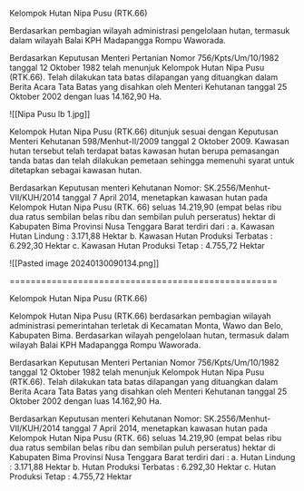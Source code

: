 Kelompok Hutan Nipa Pusu (RTK.66)

Berdasarkan pembagian wilayah administrasi pengelolaan hutan, termasuk dalam wilayah Balai KPH Madapangga Rompu Waworada.

Berdasarkan Keputusan Menteri Pertanian Nomor 756/Kpts/Um/10/1982 tanggal 12 Oktober 1982 telah menunjuk Kelompok Hutan Nipa Pusu (RTK.66). Telah dilakukan tata batas dilapangan yang dituangkan dalam Berita Acara Tata Batas yang disahkan oleh Menteri Kehutanan tanggal 25 Oktober 2002 dengan luas 14.162,90 Ha.

![[Nipa Pusu lb 1.jpg]]

Kelompok Hutan Nipa Pusu (RTK.66) ditunjuk sesuai dengan Keputusan Menteri Kehutanan 598/Menhut-II/2009 tanggal 2 Oktober 2009. Kawasan hutan tersebut telah terdapat batas kawasan hutan berupa pemasangan tanda batas dan telah dilakukan pemetaan sehingga memenuhi syarat untuk ditetapkan sebagai kawasan hutan.

Berdasarkan Keputusan menteri Kehutanan Nomor: SK.2556/Menhut-VII/KUH/2014 tanggal 7 April 2014, menetapkan kawasan hutan pada Kelompok Hutan Nipa Pusu (RTK. 66) seluas 14.219,90 (empat belas ribu dua ratus sembilan belas ribu dan sembilan puluh perseratus) hektar di Kabupaten Bima Provinsi Nusa Tenggara Barat terdiri dari :
a. Kawasan Hutan Lindung : 3.171,88 Hektar
b. Kawasan Hutan Produksi Terbatas : 6.292,30 Hektar
c. Kawasan Hutan Produksi Tetap : 4.755,72 Hektar

![[Pasted image 20240130090134.png]]



===================================================


Kelompok Hutan Nipa Pusu (RTK.66)

Kelompok Hutan Nipa Pusu (RTK.66) berdasarkan pembagian wilayah administrasi pemerintahan terletak di Kecamatan Monta, Wawo dan Belo, Kabupaten Bima. Berdasarkan wilayah pengelolaan hutan, termasuk dalam wilayah Balai KPH Madapangga Rompu Waworada.

Berdasarkan Keputusan Menteri Pertanian Nomor 756/Kpts/Um/10/1982 tanggal 12 Oktober 1982 telah menunjuk Kelompok Hutan Nipa Pusu (RTK.66). Telah dilakukan tata batas dilapangan yang dituangkan dalam Berita Acara Tata Batas yang disahkan oleh Menteri Kehutanan tanggal 25 Oktober 2002 dengan luas 14.162,90 Ha.

Berdasarkan Keputusan menteri Kehutanan Nomor: SK.2556/Menhut-VII/KUH/2014 tanggal 7 April 2014, menetapkan kawasan hutan pada Kelompok Hutan Nipa Pusu (RTK. 66) seluas 14.219,90 (empat belas ribu dua ratus sembilan belas ribu dan sembilan puluh perseratus) hektar di Kabupaten Bima Provinsi Nusa Tenggara Barat terdiri dari :
a. Hutan Lindung : 3.171,88 Hektar
b. Hutan Produksi Terbatas : 6.292,30 Hektar
c. Hutan Produksi Tetap : 4.755,72 Hektar